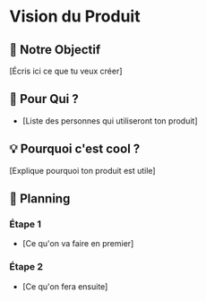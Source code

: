# Vision du Produit

## 🎯 Notre Objectif
[Écris ici ce que tu veux créer]

## 👥 Pour Qui ?
- [Liste des personnes qui utiliseront ton produit]

## 💡 Pourquoi c'est cool ?
[Explique pourquoi ton produit est utile]

## 📅 Planning
### Étape 1
- [Ce qu'on va faire en premier]

### Étape 2
- [Ce qu'on fera ensuite]

